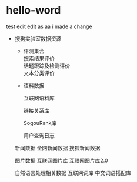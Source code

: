 # hello-word
test
edit
edit as aa
i made a change

- 搜狗实验室数据资源   
  - 评测集合   
      搜索结果评价   
      话题跟踪及检测评价   
      文本分类评价   
    

  - 语料数据
  
    互联网语料库
    
    链接关系库
    
    SogouRank库
    
    用户查询日志
    

  新闻数据
    全网新闻数据
    搜狐新闻数据

  图片数据
    互联网图片库
    互联网图片库2.0

  自然语言处理相关数据
    互联网词库
    中文词语搭配库
